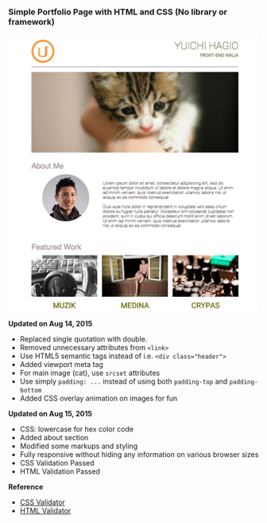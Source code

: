 ### Simple Portfolio Page with HTML and CSS (No library or framework)

![screenshot](/screenshot.png)

**Updated on Aug 14, 2015**
- Replaced single quotation with double.
- Removed unnecessary attributes from `<link>`
- Use HTML5 semantic tags instead of i.e. `<div class="header">`
- Added viewport meta tag
- For main image (cat), use `srcset` attributes
- Use simply `padding: ...` instead of using both `padding-top` and `padding-bottom`
- Added CSS overlay animation on images for fun

**Updated on Aug 15, 2015**
- CSS: lowercase for hex color code
- Added about section
- Modified some markups and styling
- Fully responsive without hiding any information on various browser sizes
- CSS Validation Passed
- HTML Validation Passed

**Reference**
- [CSS Validator](https://jigsaw.w3.org/css-validator/#validate_by_input)
- [HTML Validator](https://validator.w3.org/#validate_by_input)
